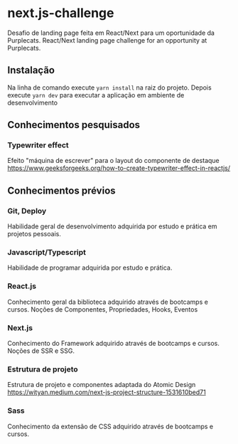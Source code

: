 # next.js-challenge
Desafio de landing page feita em React/Next para um oportunidade da Purplecats.
React/Next landing page challenge for an opportunity at Purplecats.

## Instalação
Na linha de comando execute `yarn install` na raiz do projeto.
Depois execute `yarn dev` para executar a aplicação em ambiente de desenvolvimento

## Conhecimentos pesquisados
### Typewriter effect
Efeito "máquina de escrever" para o layout do componente de destaque
https://www.geeksforgeeks.org/how-to-create-typewriter-effect-in-reactjs/

## Conhecimentos prévios

### Git, Deploy
Habilidade geral de desenvolvimento adquirida por estudo e prática em projetos pessoais.
### Javascript/Typescript
Habilidade de programar adquirida por estudo e prática.
### React.js
Conhecimento geral da biblioteca adquirido através de bootcamps e cursos.
Noções de Componentes, Propriedades, Hooks, Eventos
### Next.js
Conhecimento do Framework adquirido através de bootcamps e cursos.
Noções de SSR e SSG.
### Estrutura de projeto
Estrutura de projeto e componentes adaptada do Atomic Design
https://wityan.medium.com/next-js-project-structure-1531610bed71
### Sass
Conhecimento da extensão de CSS adquirido através de bootcamps e cursos.


